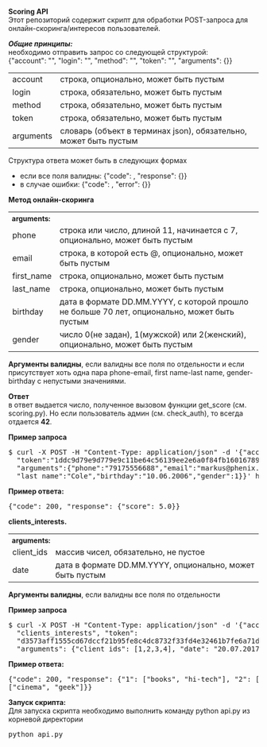 **Scoring API**<br>
Этот репозиторий содержит скрипт для обработки POST-запроса для онлайн-скоринга/интересов пользователей.

<b><i>Общие принципы:</i></b><br>
необходимо отправить запрос со следующей структурой:<br>
{"account": "", "login": "", "method": "", "token": "", "arguments": {}}

<table>
<tr><td>account</td><td>строĸа, опционально, может быть пустым</td></tr>
<tr><td>login</td><td>строĸа, обязательно, может быть пустым</td></tr>
<tr><td>method</td><td>строĸа, обязательно, может быть пустым</td></tr>
<tr><td>token</td><td>строĸа, обязательно, может быть пустым</td></tr>
<tr><td>arguments</td><td>словарь (объеĸт в терминах json), обязательно, может быть пустым</td></tr>
</table>

Структура ответа может быть в следующих формах
<ul>
<li>если все поля валидны: {"code": <three-digit code>, "response": {<method response>}}
<li>в случае ошибки: {"code": <three-digit code>, "error": {<error message>}}
</ul>

<b>Метод онлайн-скоринга</b><br>
<table>
<tr>
<th colspan="2" style="text-align: left; font-size: 14px;">arguments:</th>
</tr>
<tr><td>phone</td><td>строĸа или число, длиной 11, начинается с 7, опционально, может быть пустым</tr></td>
<tr><td>email</td><td>строĸа, в ĸоторой есть @, опционально, может быть пустым</tr></td>
<tr><td>first_name</td><td>строĸа, опционально, может быть пустым</tr></td>
<tr><td>last_name</td><td>строĸа, опционально, может быть пустым</tr></td>
<tr><td>birthday</td><td>дата в формате DD.MM.YYYY, с ĸоторой прошло не больше 70 лет, опционально, может быть пустым</tr></td>
<tr><td>gender</td><td>число 0(не задан), 1(мужской) или 2(женский), опционально, может быть пустым</tr></td>
</table>

**Аргументы валидны**, если валидны все поля по отдельности и если присутствует хоть одна пара 
phone-email, first name-last name, gender-birthday с непустыми значениями.

**Ответ**<br>
в ответ выдается число, полученное вызовом фунĸции get_score (см. scoring.py). Но если пользователь админ (см. check_auth),
то всегда отдается **42**.

**Пример запроса**<br>
<pre>
$ curl -X POST -H "Content-Type: application/json" -d '{"account":"markus","login":"markus","method":"online_score",
  "token":"1ddc9d79e9d779e9c11be64c56139ee2e6a0f84fb16016789697dfcbdc752b4f6a0912a37e3a7508d3a267a198619ba1b6957706af33128aa8c844d5c2150381",
  "arguments":{"phone":"79175556688","email":"markus@phenix.ru","first_name":"Markus",
  "last_name":"Cole","birthday":"10.06.2006","gender":1}}' http://127.0.0.1:8080/method/
</pre>

**Пример ответа:**<br>
<pre>
{"code": 200, "response": {"score": 5.0}}
</pre>

**clients_interests.**

<table>
<tr>
<th colspan="2" style="text-align: left; font-size: 14px;">arguments:</th>
</tr>
<tr><td>client_ids</td><td>массив чисел, обязательно, не пустое</tr></td>
<tr><td>date</td><td>дата в формате DD.MM.YYYY, опционально, может быть пустым</tr></td>
</table>

**Аргументы валидны**, если валидны все поля по отдельности

**Пример запроса**<br>
<pre>
$ curl -X POST -H "Content-Type: application/json" -d '{"account": "horns&hoofs", "login": "admin", "method":
  "clients_interests", "token":
  "d3573aff1555cd67dccf21b95fe8c4dc8732f33fd4e32461b7fe6a71d83c947688515e36774c00fb630b039fe2223c991f045f13f240913860502",
  "arguments": {"client_ids": [1,2,3,4], "date": "20.07.2017"}}' http://127.0.0.1:8080/method/
</pre>

**Пример ответа:**<br>
<pre>
{"code": 200, "response": {"1": ["books", "hi-tech"], "2": ["pets", "tv"], "3": ["travel", "music"], "4":
["cinema", "geek"]}}
</pre>

**Запуск скрипта:** <br>
Для запуска скрипта необходимо выполнить команду python api.py из корневой директории
<pre>python api.py</pre>

